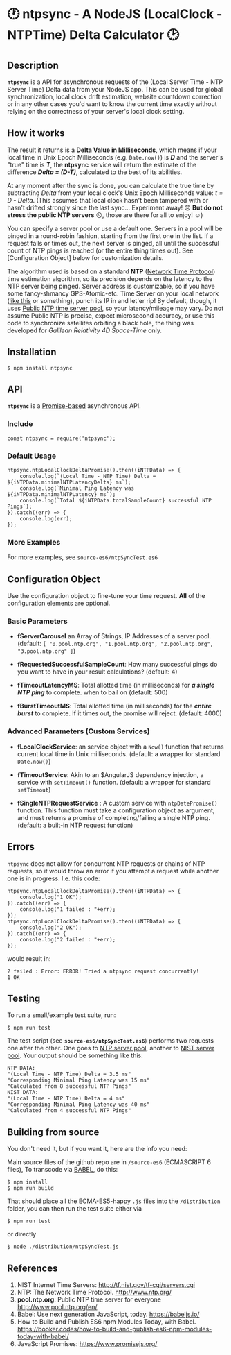 # :clock1: **ntpsync** - A NodeJS (LocalClock - NTPTime) Delta Calculator :clock2:

## Description

**`ntpsync`** is a API for asynchronous requests of the (Local Server Time - NTP Server Time) Delta data from your NodeJS app. This can be used for global synchronization, local clock drift estimation, website countdown correction or in any other cases you'd want to know the current time exactly without relying on the correctness of your server's local clock setting.

## How it works
The result it returns is a **Delta Value in Milliseconds**, which means if your local time in Unix Epoch Milliseconds (e.g. `Date.now()`) is _**D**_ and the server's "true" time is _**T**_, the **ntpsync** service will return the estimate of the difference _**Delta = (D-T)**_, calculated to the best of its abilities. 

At any moment after the sync is done, you can calculate the true time by subtracting _Delta_ from your local clock's Unix Epoch Milliseconds value: _t = D - Delta_. (This assumes that local clock hasn't been tampered with or hasn't drifted strongly since the last sync... Experiment away! :angry: **But do not stress the public NTP servers** :angry:, those are there for all to enjoy! :relaxed:)

You can specify a server pool or use a default one. Servers in a pool will be pinged in a round-robin fashion, starting from the first one in the list. If a request fails or times out, the next server is pinged, all until the successful count of NTP pings is reached (or the entire thing times out). See [Configuration Object] below for customization details. 

The algorithm used is based on a standard **NTP** ([Network Time Protocol](https://en.wikipedia.org/wiki/Network_Time_Protocol)) time estimation algorithm, so its precision depends on the latency to the NTP server being pinged. Server address is customizable, so if you have some fancy-shmancy GPS-Atomic-etc. Time Server on your local network ([like this](http://www.gpsntp.com/) or something), punch its IP in and let'er rip! By default, though, it uses [Public NTP time server pool](http://www.pool.ntp.org/en/), so your latency/mileage may vary. Do not assume Public NTP is precise, expect microsecond accuracy, or use this code to synchronize satellites orbiting a black hole, the thing was developed for *Galilean Relativity 4D Space-Time* only.

## Installation

```
$ npm install ntpsync
```

## API
**`ntpsync`** is a [Promise-based](https://www.promisejs.org/) asynchronous API.
### Include

```
const ntpsync = require('ntpsync');
```

### Default Usage

```
ntpsync.ntpLocalClockDeltaPromise().then((iNTPData) => {
    console.log(`(Local Time - NTP Time) Delta = ${iNTPData.minimalNTPLatencyDelta} ms`);
    console.log(`Minimal Ping Latency was ${iNTPData.minimalNTPLatency} ms`);
    console.log(`Total ${iNTPData.totalSampleCount} successful NTP Pings`);
}).catch((err) => {
    console.log(err);
});
```

### More Examples

For more examples, see `source-es6/ntpSyncTest.es6`

## Configuration Object

Use the configuration object to fine-tune your time request. **All** of the configuration elements are optional.

### Basic Parameters


   * **fServerCarousel** an Array of Strings, IP Addresses of a server pool.  (default: `[
       "0.pool.ntp.org",
       "1.pool.ntp.org",
       "2.pool.ntp.org",
       "3.pool.ntp.org"
   ]`)

   * **fRequestedSuccessfulSampleCount**: How many successful pings do you want to have in your result calculations? (default: 4)

   *  **fTimeoutLatencyMS**: Total allotted time (in milliseconds) for _**a single NTP ping**_ to complete. when to bail on  (default: 500)

   * **fBurstTimeoutMS**: Total allotted time (in milliseconds) for the _**entire burst**_ to complete. If it times out, the promise will reject. (default: 4000)

### Advanced Parameters (Custom Services)

   * **fLocalClockService**: an service object with a `Now()` function that returns current local time in Unix milliseconds. (default: a wrapper for standard `Date.now()`)

   * **fTimeoutService**: Akin to an $AngularJS dependency injection, a service with `setTimeout()` function. (default: a wrapper for standard `setTimeout`)

   * **fSingleNTPRequestService** : A custom service with `ntpDatePromise()` function. This function must take a configuration object as argument, and must returns a promise of completing/failing a single NTP ping. (default: a built-in NTP request function)

## Errors
`ntpsync` does not allow for concurrent NTP requests or chains of NTP requests, so it would throw an error if you attempt a request while another one is in progress. I.e. this code:

```
ntpsync.ntpLocalClockDeltaPromise().then((iNTPData) => {
    console.log("1 OK");
}).catch((err) => {
    console.log("1 failed : "+err);
});
ntpsync.ntpLocalClockDeltaPromise().then((iNTPData) => {
    console.log("2 OK");
}).catch((err) => {
    console.log("2 failed : "+err);
});
```
would result in:

```
2 failed : Error: ERROR! Tried a ntpsync request concurrently!
1 OK
```

## Testing

To run a small/example test suite, run:
```
$ npm run test
```
The test script (see **`source-es6/ntpSyncTest.es6`**) performs two requests one after the other. One goes to [NTP server pool](http://www.pool.ntp.org/en/), another to [NIST server pool](http://tf.nist.gov/tf-cgi/servers.cgi).
Your output should be something like this:
```
NTP DATA:
"(Local Time - NTP Time) Delta = 3.5 ms"
"Corresponding Minimal Ping Latency was 15 ms"
"Calculated from 8 successful NTP Pings"
NIST DATA:
"(Local Time - NTP Time) Delta = 4 ms"
"Corresponding Minimal Ping Latency was 40 ms"
"Calculated from 4 successful NTP Pings"
```


## Building from source

You don't need it, but if you want it, here are the info you need:

Main source files of the github repo are in `/source-es6` (ECMASCRIPT 6 files),
To transcode via [BABEL](https://babeljs.io/), do this:
```
$ npm install
$ npm run build
```

That should place all the ECMA-ES5-happy `.js` files into the  `/distribution` folder, you can then run the test suite either via
```
$ npm run test
```
or directly
```
$ node ./distribution/ntpSyncTest.js
```


## References
   1. NIST Internet Time Servers: http://tf.nist.gov/tf-cgi/servers.cgi
   2. NTP: The Network Time Protocol. http://www.ntp.org/
   3. **pool.ntp.org**: Public NTP time server for everyone http://www.pool.ntp.org/en/
   4. Babel: Use next generation JavaScript, today. https://babeljs.io/
   5. How to Build and Publish ES6 npm Modules Today, with Babel. https://booker.codes/how-to-build-and-publish-es6-npm-modules-today-with-babel/
   6. JavaScript Promises: https://www.promisejs.org/
